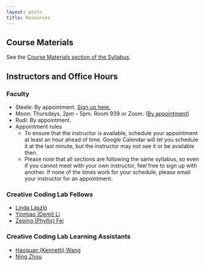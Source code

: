 ```yaml
---
layout: posts
title: Resources
---
```


## Course Materials

See the [Course Materials section of the
Syllabus](https://docs.google.com/document/d/1Bp_ZFETOXmskPMdWBHZ81BNzNsrq1Yq5jrcFN_n0Rv0/edit#bookmark=id.4vh2xmnvrsau).

## Instructors and Office Hours

### Faculty

- Steele: By appointment. [Sign up here.](https://calendar.google.com/calendar/u/0/selfsched?sstoken=UU1TaDFWeEV2ZzFHfGRlZmF1bHR8NzBkMmRmNGEzZGE3ZDBmNzExMGUwYWZkYzkwZmFkYWI)
- Moon: Thursdays, 2pm – 5pm. Room 939 or Zoom. ([By appointment](jh.moon@nyu.edu))
- Rudi: By appointment.
- Appointment rules
  - To ensure that the instructor is available, schedule your appointment at least an hour ahead of time. Google Calendar will let you schedule it at the last minute, but the instructor may not see it or be available then.
  - Please note that all sections are following the same syllabus, so even if you cannot meet with your own instructor, feel free to sign up with another. If none of the times work for your schedule, please email your instructor for an appointment.

### Creative Coding Lab Fellows

- [Linda László](lll337@nyu.edu)
- [Yinmiao (Demi) Li](yl4121@nyu.edu)
- [Zeping (Phyllis) Fei](zf534@nyu.edu)

### Creative Coding Lab Learning Assistants

- [Haoquan (Kenneth) Wang](hw1882@nyu.edu)
- [Ning Zhou](nz826@nyu.edu)
